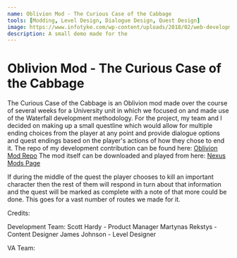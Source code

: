 ```yaml
---
name: Oblivion Mod - The Curious Case of the Cabbage
tools: [Modding, Level Design, Dialogue Design, Quest Design]
image: https://www.infotyke.com/wp-content/uploads/2018/02/web-development-service-infotyke.png
description: A small demo made for the
---
```


Oblivion Mod - The Curious Case of the Cabbage
==============================================

The Curious Case of the Cabbage is an Oblivion mod made over the course of several weeks for a University unit in which we focused on and made use of the Waterfall development methodology.
For the project, my team and I decided on making up a small questline which would allow for multiple ending choices from the player at any point and provide dialogue options and quest endings based on the player's actions of how they chose to end it. The repo of my development contribution can be found here: [Oblivion Mod Repo](https://github.com/Chi-Time/DAC515-Oblivion-Mod/tree/dev) The mod itself can be downloaded and played from here: [Nexus Mods Page]()


If during the middle of the quest the player chooses to kill an important character then the rest of them will respond in turn about that information and the quest will be marked as complete with a note of that more could be done. This goes for a vast number of routes we made for it.

Credits: 

Development Team:
Scott Hardy - Product Manager
Martynas Rekstys - Content Designer
James Johnson - Level Designer

VA Team:

